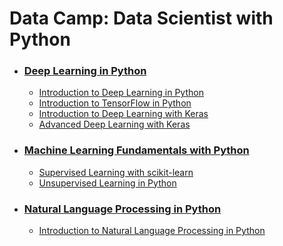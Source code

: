 # Data Camp: Data Scientist with Python

- ### [Deep Learning in Python](https://github.com/Yedam101/DataCamp/tree/master/Deep%20Learning%20in%20Python)
    * [Introduction to Deep Learning in Python](https://github.com/Yedam101/DataCamp/tree/master/Deep%20Learning%20in%20Python/Introduction%20to%20Deep%20Learning%20in%20Python)
    * [Introduction to TensorFlow in Python](https://github.com/Yedam101/DataCamp/tree/master/Deep%20Learning%20in%20Python/Introduction%20to%20TensorFlow%20in%20Python)
    * [Introduction to Deep Learning with Keras](https://github.com/Yedam101/DataCamp/tree/master/Deep%20Learning%20in%20Python/Introduction%20to%20Deep%20Learning%20with%20Keras)
    * [Advanced Deep Learning with Keras](https://github.com/Yedam101/DataCamp/tree/master/Deep%20Learning%20in%20Python/Advanced%20Deep%20Learning%20with%20Keras)

- ### [Machine Learning Fundamentals with Python](https://github.com/Yedam101/DataCamp/tree/master/Machine%20Learning%20Fundamentals%20with%20Python/Supervised%20Learning%20with%20scikit-learn)
    * [Supervised Learning with scikit-learn](https://github.com/Yedam101/DataCamp/tree/master/Machine%20Learning%20Fundamentals%20with%20Python/Supervised%20Learning%20with%20scikit-learn)
    * [Unsupervised Learning in Python](https://github.com/Yedam101/DataCamp/tree/master/Machine%20Learning%20Fundamentals%20with%20Python/Unsupervised%20Learning%20in%20Python)

- ### [Natural Language Processing in Python](https://github.com/Yedam101/DataCamp/tree/master/Natural%20Language%20Processing%20in%20Python)
    * [Introduction to Natural Language Processing in Python](https://github.com/Yedam101/DataCamp/tree/master/Natural%20Language%20Processing%20in%20Python/1.%20Introduction%20to%20Natural%20Language%20Processing%20in%20Python)